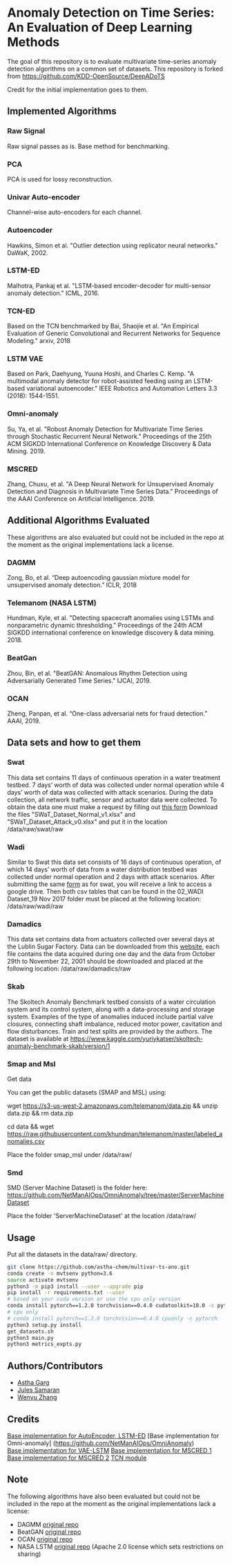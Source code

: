 
# Anomaly Detection on Time Series: An Evaluation of Deep Learning Methods

The goal of this repository is to evaluate multivariate time-series anomaly detection algorithms on a common set of datasets. This repository is forked from https://github.com/KDD-OpenSource/DeepADoTS

Credit for the initial implementation goes to them. 

## Implemented Algorithms

### Raw Signal
Raw signal passes as is. Base method for benchmarking.

### PCA
PCA is used for lossy reconstruction. 

### Univar Auto-encoder
Channel-wise auto-encoders for each channel. 

### Autoencoder
Hawkins, Simon et al. "Outlier detection using replicator neural networks." DaWaK, 2002.

### LSTM-ED
Malhotra, Pankaj et al. "LSTM-based encoder-decoder for multi-sensor anomaly detection." ICML, 2016.

### TCN-ED
Based on the TCN benchmarked by Bai, Shaojie et al. "An Empirical Evaluation of Generic Convolutional and Recurrent Networks for Sequence Modeling." arxiv, 2018

### LSTM VAE
Based on Park, Daehyung, Yuuna Hoshi, and Charles C. Kemp. "A multimodal anomaly detector for robot-assisted feeding using an LSTM-based variational autoencoder." IEEE Robotics and Automation Letters 3.3 (2018): 1544-1551.

### Omni-anomaly
Su, Ya, et al. "Robust Anomaly Detection for Multivariate Time Series through Stochastic Recurrent Neural Network." Proceedings of the 25th ACM SIGKDD International Conference on Knowledge Discovery & Data Mining. 2019.

### MSCRED
Zhang, Chuxu, et al. "A Deep Neural Network for Unsupervised Anomaly Detection and Diagnosis in Multivariate Time Series Data." Proceedings of the AAAI Conference on Artificial Intelligence. 2019.

## Additional Algorithms Evaluated

These algorithms are also evaluated but could not be included in the repo at the moment as the original implementations lack a license.

### DAGMM

Zong, Bo, et al. “Deep autoencoding gaussian mixture model for unsupervised anomaly detection.” ICLR, 2018

### Telemanom (NASA LSTM)
Hundman, Kyle, et al. "Detecting spacecraft anomalies using LSTMs and nonparametric dynamic thresholding." Proceedings of the 24th ACM SIGKDD international conference on knowledge discovery & data mining. 2018.

### BeatGan

Zhou, Bin, et al. "BeatGAN: Anomalous Rhythm Detection using Adversarially Generated Time Series." IJCAI, 2019.

### OCAN

Zheng, Panpan, et al. “One-class adversarial nets for fraud detection.” AAAI, 2019.

## Data sets and how to get them

### Swat
This data set contains 11 days of continuous operation in a water treatment testbed. 7 days’ worth of data was collected 
under normal operation while 4 days’ worth of data was collected with attack scenarios.  During the data collection, all 
network traffic, sensor and actuator data were collected.
To obtain the data one must make a request by filling out 
[this form](https://docs.google.com/forms/d/e/1FAIpQLSfnbjv7ZnDNmV_5ge7OfUc_O_h5yUnj708TFL8dD3o3Yoj9Fw/viewform)
Download the files "SWaT_Dataset_Normal_v1.xlsx" and "SWaT_Dataset_Attack_v0.xlsx" and put it in the location <root-of-the-project>/data/raw/swat/raw

### Wadi
Similar to Swat this data set consists of 16 days of continuous operation, of which 14 days’ worth of data from a water 
distribution testbed was collected under normal operation and 2 days with attack scenarios.
After submitting the same 
[form](https://docs.google.com/forms/d/e/1FAIpQLSfnbjv7ZnDNmV_5ge7OfUc_O_h5yUnj708TFL8dD3o3Yoj9Fw/viewform) as for swat, 
you will receive a link to access a google drive.
Then both csv tables that can be found in the 02_WADI Dataset_19 Nov 2017 folder must be placed at the following 
location: <root-of-the-project>/data/raw/wadi/raw

### Damadics
This data set contains data from actuators collected over several days at the Lublin Sugar Factory.
Data can be downloaded from this [website](http://diag.mchtr.pw.edu.pl/damadics/), each file contains the data acquired 
during one day and the data from October 29th to November 22, 2001 should be downloaded and placed at the following 
location: <root-of-the-project>/data/raw/damadics/raw

### Skab
The Skoltech Anomaly Benchmark testbed consists of a water circulation system and its control system, along with a data-processing and storage system. Examples of the type of anomalies induced include partial valve closures, connecting shaft imbalance, reduced motor power, cavitation and flow disturbances. Train and test splits are provided by the authors. 
The dataset is available at https://www.kaggle.com/yuriykatser/skoltech-anomaly-benchmark-skab/version/1

### Smap and Msl
Get data

You can get the public datasets (SMAP and MSL) using:

wget https://s3-us-west-2.amazonaws.com/telemanom/data.zip && unzip data.zip && rm data.zip

cd data && wget https://raw.githubusercontent.com/khundman/telemanom/master/labeled_anomalies.csv

Place the folder smap_msl under <root-of-the-project>/data/raw/

### Smd
SMD (Server Machine Dataset) is the folder here: 
https://github.com/NetManAIOps/OmniAnomaly/tree/master/ServerMachineDataset

Place the folder 'ServerMachineDataset' at the location <root-of-the-project>/data/raw/

## Usage
Put all the datasets in the data/raw/ directory. 

```bash
git clone https://github.com/astha-chem/multivar-ts-ano.git
conda create -n mvtsenv python=3.6
source activate mvtsenv
python3 -m pip3 install --user --upgrade pip
pip install -r requirements.txt --user
# based on your cuda version or use the cpu only version
conda install pytorch==1.2.0 torchvision==0.4.0 cudatoolkit=10.0 -c pytorch 
# cpu only
# conda install pytorch==1.2.0 torchvision==0.4.0 cpuonly -c pytorch
python3 setup.py install
get_datasets.sh
python3 main.py
python3 metrics_expts.py
```


## Authors/Contributors
* [Astha Garg](https://github.com/astha-chem)
* [Jules Samaran](https://github.com/jules-samaran)
* [Wenyu Zhang](https://github.com/zwenyu)


## Credits
[Base implementation for AutoEncoder, LSTM-ED](https://github.com/KDD-OpenSource/DeepADoTS)
[Base implementation for Omni-anomaly] (https://github.com/NetManAIOps/OmniAnomaly)  
[Base implementation for VAE-LSTM](https://github.com/TimyadNyda/Variational-Lstm-Autoencoder)
[Base implementation for MSCRED 1](https://github.com/Zhang-Zhi-Jie/Pytorch-MSCRED) [Base implementation for MSCRED 2](https://github.com/SKvtun/MSCRED-Pytorch)
[TCN module](https://github.com/locuslab/TCN)

## Note
The following algorithms have also been evaluated but could not be included in the repo at the moment as the original implementations lack a license:
- DAGMM [original repo](https://github.com/danieltan07/dagmm)
- BeatGAN [original repo](https://github.com/Vniex/BeatGAN)
- OCAN [original repo](https://github.com/PanpanZheng/OCAN)
- NASA LSTM [original repo](https://github.com/khundman/telemanom) (Apache 2.0 license which sets restrictions on sharing)
